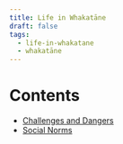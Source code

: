 ```yaml
---
title: Life in Whakatāne
draft: false
tags:
  - life-in-whakatane
  - whakatāne
---
```

# Contents
* [Challenges and Dangers](challenges-and-dangers)
* [Social Norms](social-norms)